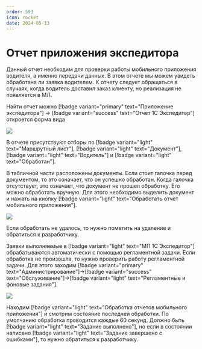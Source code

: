 ```yaml
---
order: 593
icon: rocket
date: 2024-05-13 
---
```


# Отчет приложения экспедитора

Данный отчет необходим для проверки работы мобильного приложения водителя, а именно передачи данных. В этом отчете мы можем увидеть обработана ли заявка водителем. К отчету следует обращаться в случаях, когда водитель доставил заказ клиенту, но реализация не появляется в МЛ.

Найти отчет можно [!badge variant="primary" text="Приложение экспедитора"] -> [!badge variant="success" text="Отчет 1С Экспедитор"] откроется форма вида

![](\images\экпедитор\экспедитор.jpg)

В отчете присутствуют отборы по [!badge variant="light" text="Маршрутный лист"], [!badge variant="light" text="Документ"], [!badge variant="light" text="Водитель"] и [!badge variant="light" text="Обработан"].

В табличной части расположены документы. Если стоит галочка перед документом, то это означает, что он успешно обработан. Когда галочка отсутствует, это означает, что документ не прошел обработку. Его можно обработать вручную. Для этого необходимо выделить документ и нажать на кнопку [!badge variant="light" text="Обработать отчет мобильного приложения"].

![](\images\экпедитор\экспедитор.gif)

Если обработать не удалось, то нужно пометить на удаление и обратиться к разработчику.

Заявки выполняемые в [!badge variant="light" text="МП 1С Экспедитор"] обрабатываются автоматически с помощью регламентной задачи. Если обработка не произошла, то нужно проверить работу регламентной задачи. Для этого заходим [!badge variant="primary" text="Администрирование"]->[!badge variant="success" text="Обслуживание"]->[!badge variant="light" text="Регламентные и фоновые задания"].

![](\images\экпедитор\экспедитор3.jpg)

Находим [!badge variant="light" text="Обработка отчетов мобильного приложения"]  и смотрим состояние последней обработки. По умолчанию обработка проводится каждые 60 секунд. Должно быть [!badge variant="light" text="Задание выполнено"], но если в состоянии написано [!badge variant="light" text="Задание завершено с ошибками"], то нужно обратиться к разработчику. 



